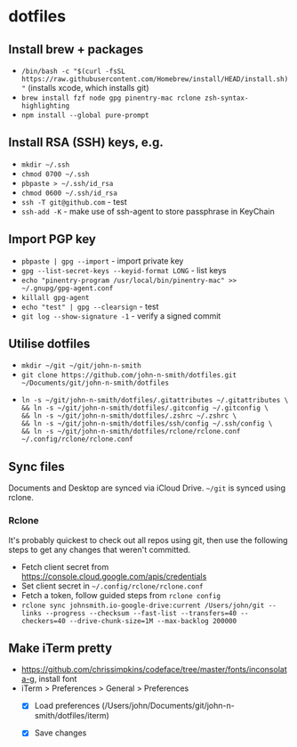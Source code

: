 # dotfiles

## Install brew + packages
- `/bin/bash -c "$(curl -fsSL https://raw.githubusercontent.com/Homebrew/install/HEAD/install.sh)"` (installs xcode, which installs git)
- `brew install fzf node gpg pinentry-mac rclone zsh-syntax-highlighting`
- `npm install --global pure-prompt`

## Install RSA (SSH) keys, e.g.
- `mkdir ~/.ssh`
- `chmod 0700 ~/.ssh`
- `pbpaste > ~/.ssh/id_rsa`
- `chmod 0600 ~/.ssh/id_rsa`
- `ssh -T git@github.com` - test
- `ssh-add -K` - make use of ssh-agent to store passphrase in KeyChain

## Import PGP key
- `pbpaste | gpg --import` - import private key
- `gpg --list-secret-keys --keyid-format LONG` - list keys
- `echo "pinentry-program /usr/local/bin/pinentry-mac" >> ~/.gnupg/gpg-agent.conf`
- `killall gpg-agent`
- `echo "test" | gpg --clearsign` - test
- `git log --show-signature -1` - verify a signed commit

## Utilise dotfiles
- `mkdir ~/git ~/git/john-n-smith`
- `git clone https://github.com/john-n-smith/dotfiles.git ~/Documents/git/john-n-smith/dotfiles`
- ```
  ln -s ~/git/john-n-smith/dotfiles/.gitattributes ~/.gitattributes \
  && ln -s ~/git/john-n-smith/dotfiles/.gitconfig ~/.gitconfig \
  && ln -s ~/git/john-n-smith/dotfiles/.zshrc ~/.zshrc \
  && ln -s ~/git/john-n-smith/dotfiles/ssh/config ~/.ssh/config \
  && ln -s ~/git/john-n-smith/dotfiles/rclone/rclone.conf ~/.config/rclone/rclone.conf
  ```

## Sync files
Documents and Desktop are synced via iCloud Drive. `~/git` is synced using rclone.

### Rclone
It's probably quickest to check out all repos using git, then use the following steps to get any changes that weren't committed.

- Fetch client secret from https://console.cloud.google.com/apis/credentials
- Set client secret in `~/.config/rclone/rclone.conf`
- Fetch a token, follow guided steps from `rclone config`
- `rclone sync johnsmith.io-google-drive:current /Users/john/git --links --progress --checksum --fast-list --transfers=40 --checkers=40 --drive-chunk-size=1M --max-backlog 200000`
 
 ## Make iTerm pretty
 - https://github.com/chrissimpkins/codeface/tree/master/fonts/inconsolata-g, install font
 - iTerm > Preferences > General > Preferences
    - [x] Load preferences (/Users/john/Documents/git/john-n-smith/dotfiles/iterm)
    - [x] Save changes 
  
